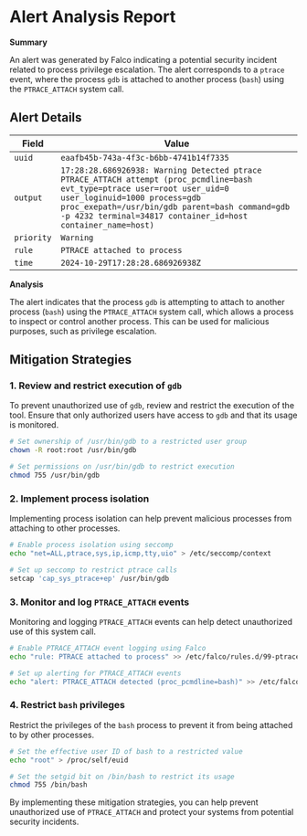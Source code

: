 **Alert Analysis Report**
========================

**Summary**

An alert was generated by Falco indicating a potential security incident related to process privilege escalation. The alert corresponds to a `ptrace` event, where the process `gdb` is attached to another process (`bash`) using the `PTRACE_ATTACH` system call.

**Alert Details**
-----------------

| Field | Value |
| --- | --- |
| `uuid` | `eaafb45b-743a-4f3c-b6bb-4741b14f7335` |
| `output` | `17:28:28.686926938: Warning Detected ptrace PTRACE_ATTACH attempt (proc_pcmdline=bash evt_type=ptrace user=root user_uid=0 user_loginuid=1000 process=gdb proc_exepath=/usr/bin/gdb parent=bash command=gdb -p 4232 terminal=34817 container_id=host container_name=host)` |
| `priority` | `Warning` |
| `rule` | `PTRACE attached to process` |
| `time` | `2024-10-29T17:28:28.686926938Z` |

**Analysis**

The alert indicates that the process `gdb` is attempting to attach to another process (`bash`) using the `PTRACE_ATTACH` system call, which allows a process to inspect or control another process. This can be used for malicious purposes, such as privilege escalation.

**Mitigation Strategies**
------------------------

### 1. Review and restrict execution of `gdb`

To prevent unauthorized use of `gdb`, review and restrict the execution of the tool. Ensure that only authorized users have access to `gdb` and that its usage is monitored.

```bash
# Set ownership of /usr/bin/gdb to a restricted user group
chown -R root:root /usr/bin/gdb

# Set permissions on /usr/bin/gdb to restrict execution
chmod 755 /usr/bin/gdb
```

### 2. Implement process isolation

Implementing process isolation can help prevent malicious processes from attaching to other processes.

```bash
# Enable process isolation using seccomp
echo "net=ALL,ptrace,sys,ip,icmp,tty,uio" > /etc/seccomp/context

# Set up seccomp to restrict ptrace calls
setcap 'cap_sys_ptrace+ep' /usr/bin/gdb
```

### 3. Monitor and log `PTRACE_ATTACH` events

Monitoring and logging `PTRACE_ATTACH` events can help detect unauthorized use of this system call.

```bash
# Enable PTRACE_ATTACH event logging using Falco
echo "rule: PTRACE attached to process" >> /etc/falco/rules.d/99-ptrace-attach.conf

# Set up alerting for PTRACE_ATTACH events
echo "alert: PTRACE_ATTACH detected (proc_pcmdline=bash)" >> /etc/falco/alerts.d/99-ptrace-attach.json
```

### 4. Restrict `bash` privileges

Restrict the privileges of the `bash` process to prevent it from being attached to by other processes.

```bash
# Set the effective user ID of bash to a restricted value
echo "root" > /proc/self/euid

# Set the setgid bit on /bin/bash to restrict its usage
chmod 755 /bin/bash
```

By implementing these mitigation strategies, you can help prevent unauthorized use of `PTRACE_ATTACH` and protect your systems from potential security incidents.